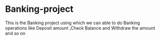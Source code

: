 # Banking-project
This is the Banking project using which we can able to do Banking operations like Deposit amount ,Check Balance and Withdraw the amount and so on 

